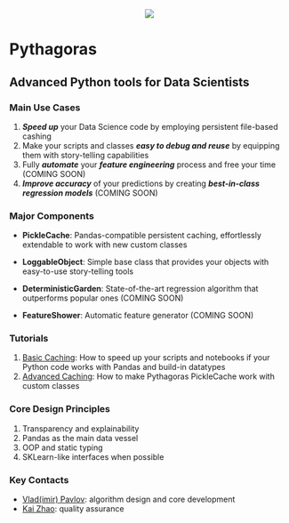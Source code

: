 <div align="center">
  <img src="http://vlpavlov.org/Pythagoras-Logo3.svg"><br>
</div>

# Pythagoras
## Advanced Python tools for Data Scientists

### Main Use Cases

1. ***Speed up*** your Data Science code by employing persistent file-based cashing 
2. Make your scripts and classes ***easy to debug and reuse*** by equipping them with story-telling capabilities
3. Fully ***automate*** your ***feature engineering*** process and free your time (COMING SOON)
4. ***Improve accuracy*** of your predictions by creating ***best-in-class regression models*** (COMING SOON)

### Major Components

* **PickleCache**: Pandas-compatible persistent caching, effortlessly extendable to work with new custom classes

* **LoggableObject**: Simple base class that provides your objects with easy-to-use story-telling tools

* **DeterministicGarden**: State-of-the-art regression algorithm that outperforms popular ones (COMING SOON)

* **FeatureShower**: Automatic feature generator (COMING SOON) 

### Tutorials

1. [Basic Caching](https://github.com/vladlpavlov/Pythagoras/blob/master/Pythagoras_caching_introductory_tutorial.ipynb): How to speed up your scripts and notebooks if your Python code works with Pandas and build-in datatypes
2. [Advanced Caching](https://github.com/vladlpavlov/Pythagoras/blob/b0e83af41aecb1ee40fd3f9245f5e7e8d2906ee4/Pythagoras_caching_advanced_tutorial.ipynb): How to make Pythagoras PickleCache work with custom classes 
 
### Core Design Principles 

1. Transparency and explainability
2. Pandas as the main data vessel
3. OOP and static typing 
4. SKLearn-like interfaces when possible

### Key Contacts

* [Vlad(imir) Pavlov](https://www.linkedin.com/in/vlpavlov/): algorithm design and core development 
* [Kai Zhao](https://www.linkedin.com/in/kaimzhao/): quality assurance
